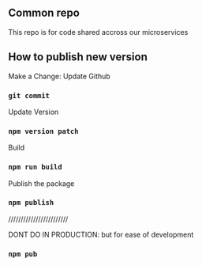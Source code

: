 

## Common repo
This repo is for code shared accross our microservices

## How to publish new version

Make a Change:
Update Github
### `git commit`

Update Version
### `npm version patch`

Build
### `npm run build`

Publish the package
### `npm publish`

////////////////////////

DONT DO IN PRODUCTION:
but for ease of development
### `npm pub`
